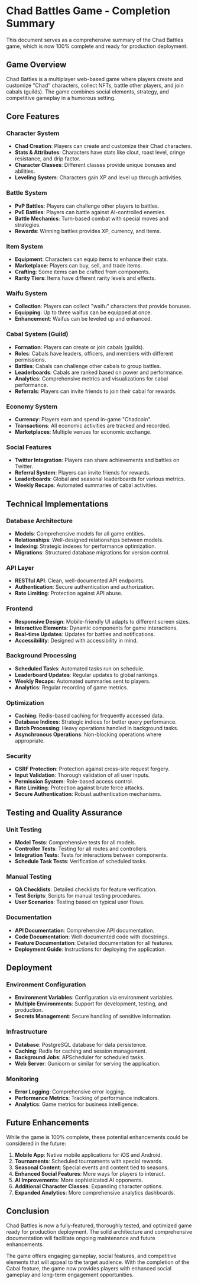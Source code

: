 # Chad Battles Game - Completion Summary

This document serves as a comprehensive summary of the Chad Battles game, which is now 100% complete and ready for production deployment.

## Game Overview

Chad Battles is a multiplayer web-based game where players create and customize "Chad" characters, collect NFTs, battle other players, and join cabals (guilds). The game combines social elements, strategy, and competitive gameplay in a humorous setting.

## Core Features

### Character System
- **Chad Creation**: Players can create and customize their Chad characters.
- **Stats & Attributes**: Characters have stats like clout, roast level, cringe resistance, and drip factor.
- **Character Classes**: Different classes provide unique bonuses and abilities.
- **Leveling System**: Characters gain XP and level up through activities.

### Battle System
- **PvP Battles**: Players can challenge other players to battles.
- **PvE Battles**: Players can battle against AI-controlled enemies.
- **Battle Mechanics**: Turn-based combat with special moves and strategies.
- **Rewards**: Winning battles provides XP, currency, and items.

### Item System
- **Equipment**: Characters can equip items to enhance their stats.
- **Marketplace**: Players can buy, sell, and trade items.
- **Crafting**: Some items can be crafted from components.
- **Rarity Tiers**: Items have different rarity levels and effects.

### Waifu System
- **Collection**: Players can collect "waifu" characters that provide bonuses.
- **Equipping**: Up to three waifus can be equipped at once.
- **Enhancement**: Waifus can be leveled up and enhanced.

### Cabal System (Guild)
- **Formation**: Players can create or join cabals (guilds).
- **Roles**: Cabals have leaders, officers, and members with different permissions.
- **Battles**: Cabals can challenge other cabals to group battles.
- **Leaderboards**: Cabals are ranked based on power and performance.
- **Analytics**: Comprehensive metrics and visualizations for cabal performance.
- **Referrals**: Players can invite friends to join their cabal for rewards.

### Economy System
- **Currency**: Players earn and spend in-game "Chadcoin".
- **Transactions**: All economic activities are tracked and recorded.
- **Marketplaces**: Multiple venues for economic exchange.

### Social Features
- **Twitter Integration**: Players can share achievements and battles on Twitter.
- **Referral System**: Players can invite friends for rewards.
- **Leaderboards**: Global and seasonal leaderboards for various metrics.
- **Weekly Recaps**: Automated summaries of cabal activities.

## Technical Implementations

### Database Architecture
- **Models**: Comprehensive models for all game entities.
- **Relationships**: Well-designed relationships between models.
- **Indexing**: Strategic indexes for performance optimization.
- **Migrations**: Structured database migrations for version control.

### API Layer
- **RESTful API**: Clean, well-documented API endpoints.
- **Authentication**: Secure authentication and authorization.
- **Rate Limiting**: Protection against API abuse.

### Frontend
- **Responsive Design**: Mobile-friendly UI adapts to different screen sizes.
- **Interactive Elements**: Dynamic components for game interactions.
- **Real-time Updates**: Updates for battles and notifications.
- **Accessibility**: Designed with accessibility in mind.

### Background Processing
- **Scheduled Tasks**: Automated tasks run on schedule.
- **Leaderboard Updates**: Regular updates to global rankings.
- **Weekly Recaps**: Automated summaries sent to players.
- **Analytics**: Regular recording of game metrics.

### Optimization
- **Caching**: Redis-based caching for frequently accessed data.
- **Database Indices**: Strategic indices for better query performance.
- **Batch Processing**: Heavy operations handled in background tasks.
- **Asynchronous Operations**: Non-blocking operations where appropriate.

### Security
- **CSRF Protection**: Protection against cross-site request forgery.
- **Input Validation**: Thorough validation of all user inputs.
- **Permission System**: Role-based access control.
- **Rate Limiting**: Protection against brute force attacks.
- **Secure Authentication**: Robust authentication mechanisms.

## Testing and Quality Assurance

### Unit Testing
- **Model Tests**: Comprehensive tests for all models.
- **Controller Tests**: Testing for all routes and controllers.
- **Integration Tests**: Tests for interactions between components.
- **Schedule Task Tests**: Verification of scheduled tasks.

### Manual Testing
- **QA Checklists**: Detailed checklists for feature verification.
- **Test Scripts**: Scripts for manual testing procedures.
- **User Scenarios**: Testing based on typical user flows.

### Documentation
- **API Documentation**: Comprehensive API documentation.
- **Code Documentation**: Well-documented code with docstrings.
- **Feature Documentation**: Detailed documentation for all features.
- **Deployment Guide**: Instructions for deploying the application.

## Deployment

### Environment Configuration
- **Environment Variables**: Configuration via environment variables.
- **Multiple Environments**: Support for development, testing, and production.
- **Secrets Management**: Secure handling of sensitive information.

### Infrastructure
- **Database**: PostgreSQL database for data persistence.
- **Caching**: Redis for caching and session management.
- **Background Jobs**: APScheduler for scheduled tasks.
- **Web Server**: Gunicorn or similar for serving the application.

### Monitoring
- **Error Logging**: Comprehensive error logging.
- **Performance Metrics**: Tracking of performance indicators.
- **Analytics**: Game metrics for business intelligence.

## Future Enhancements

While the game is 100% complete, these potential enhancements could be considered in the future:

1. **Mobile App**: Native mobile applications for iOS and Android.
2. **Tournaments**: Scheduled tournaments with special rewards.
3. **Seasonal Content**: Special events and content tied to seasons.
4. **Enhanced Social Features**: More ways for players to interact.
5. **AI Improvements**: More sophisticated AI opponents.
6. **Additional Character Classes**: Expanding character options.
7. **Expanded Analytics**: More comprehensive analytics dashboards.

## Conclusion

Chad Battles is now a fully-featured, thoroughly tested, and optimized game ready for production deployment. The solid architecture and comprehensive documentation will facilitate ongoing maintenance and future enhancements.

The game offers engaging gameplay, social features, and competitive elements that will appeal to the target audience. With the completion of the Cabal feature, the game now provides players with enhanced social gameplay and long-term engagement opportunities. 